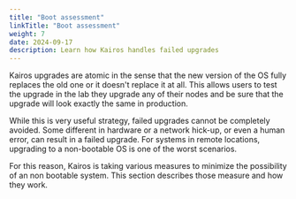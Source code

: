 ```yaml
---
title: "Boot assessment"
linkTitle: "Boot assessment"
weight: 7
date: 2024-09-17
description: Learn how Kairos handles failed upgrades
---
```


Kairos upgrades are atomic in the sense that the new version of the OS fully
replaces the old one or it doesn't replace it at all. This allows users to test
the upgrade in the lab they upgrade any of their nodes and be sure that the upgrade
will look exactly the same in production.

While this is very useful strategy, failed upgrades cannot be completely avoided.
Some different in hardware or a network hick-up, or even a human error, can result
in a failed upgrade. For systems in remote locations, upgrading to a non-bootable
OS is one of the worst scenarios.

For this reason, Kairos is taking various measures to minimize the possibility of
an non bootable system. This section describes those measure and how they work.


## 
